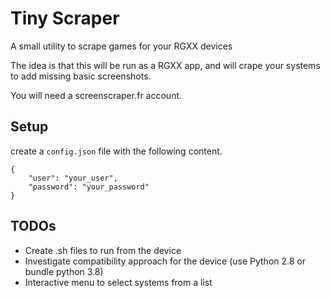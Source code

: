 # Tiny Scraper

A small utility to scrape games for your RGXX devices

The idea is that this will be run as a RGXX app, and will crape your systems to add missing basic screenshots.

You will need a screenscraper.fr account.

## Setup

create a `config.json` file with the following content.

```
{
    "user": "your_user",
    "password": "your_password"
}
```


## TODOs

- Create .sh files to run from the device
- Investigate compatibility approach for the device (use Python 2.8 or bundle python 3.8)
- Interactive menu to select systems from a list
